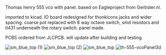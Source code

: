 Thomas henry 555 vco with panel.
based on Eagleproject from Gerbster.nl. 

imported to kicad.
IO board redesigned for thonkicons jacks and wider spacing.
coarse pot replaced with 8 way octave switch,  smd resistors and tl431 underneath the rotary switch.
panel made.

PCBS ordered from JLCPCB.
will update after building and testing.

![sm_blue_top (1)](https://github.com/user-attachments/assets/11beeee5-f74f-4165-9d26-a06427adb9b8)
![sm_blue_top (2)](https://github.com/user-attachments/assets/08e27260-6689-4502-8a64-50ca27b41ed7)
![sm_blue_top](https://github.com/user-attachments/assets/abe52c80-1fb3-4db3-886b-fead8fc4cc2f)
![th-555-vcoPanel3d](https://github.com/user-attachments/assets/af6cc370-b36b-4765-bd39-7b94217e3e0c)

